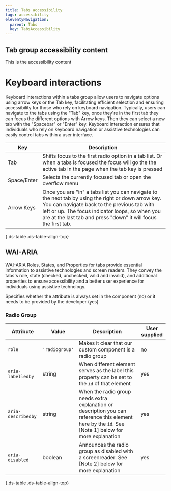 ```yaml
---
title: Tabs accessibility
tags: accessibility
eleventyNavigation:
  parent: Tabs
  key: TabsAccessibility
---
```

<section>

## Tab group accessibility content

This is the accessibility content

</section>

# Keyboard interactions
Keyboard interactions within a tabs group allow users to navigate options using arrow keys or the Tab key, facilitating efficient selection and ensuring accessibility for those who rely on keyboard navigation.
Typically, users can navigate to the tabs using the "Tab" key, once they're in the first tab they can focus the different options with Arrow keys. Then they can select a new tab with the "Spacebar" or "Enter" key. Keyboard interaction ensures that individuals who rely on keyboard navigation or assistive technologies can easily control tabs within a user interface.


|Key| Description |
|---|-------------|
|Tab|	Shifts focus to the first radio option in a tab list. Or when a tabs is focused the focus will go the the active tab in the page when the tab key is pressed|
|Space/Enter | Selects the currently focused tab or open the overflow menu|
|Arrow Keys	| Once you are "in" a tabs list you can navigate to the next tab by using the right or down arrow key. You can navigate back to the previous tab with left or up. The focus indicator loops, so when you are at the last tab and press "down" it will focus the first tab. |

{.ds-table .ds-table-align-top}
</section>


<section>

## WAI-ARIA

WAI-ARIA Roles, States, and Properties for tabs provide essential information to assistive technologies and screen readers. They convey the tabs's role, state (checked, unchecked, valid and invalid), and additional properties to ensure accessibility and a better user experience for individuals using assistive technology.

<sl-tooltip id="tooltip1">Specifies whether the attribute is always set in the component (no) or it needs to be provided by the developer (yes)</sl-tooltip>
### Radio Group  
|Attribute | Value | Description | User supplied <sl-icon name="info" aria-describedby="tooltip1" size="md"></sl-icon> |
|-|-|-|-|
|`role`	|`'radiogroup'`|Makes it clear that our custom component is a radio group |no|
|`aria-labelledby`|string| When different element serves as the label this property can be set to the `id` of that element|yes|
|`aria-describedby`|string| When the radio group needs extra explanation or description you can reference this element here by the `id`. See [Note 1] below for more explanation| yes|
|`aria-disabled`| boolean| Announces the radio group as disabled with a screenreader. See [Note 2] below for more explanation| yes|

{.ds-table .ds-table-align-top}

</section>